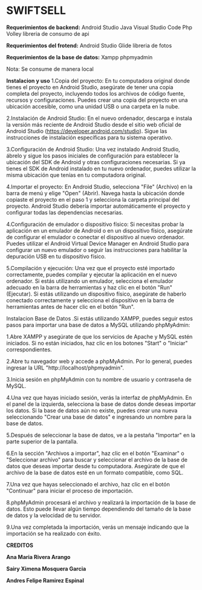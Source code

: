 # SWIFTSELL

**Requerimientos de backend:**
Android Studio
Java
Visual Studio Code
Php
Volley libreria de consumo de api

**Requerimientos del frotend:**
Android Studio
Glide libreria de fotos

**Requerimientos de la base de datos:**
Xampp
phpmyadmin

Nota: Se consume de manera local

**Instalacion y uso**
1.Copia del proyecto: En tu computadora original donde tienes el proyecto en Android Studio, 
asegúrate de tener una copia completa del proyecto, incluyendo todos los archivos de código fuente, 
recursos y configuraciones. Puedes crear una copia del proyecto en una ubicación accesible, como una unidad USB o una carpeta en la nube.

2.Instalación de Android Studio: En el nuevo ordenador,
descarga e instala la versión más reciente de Android Studio desde el sitio web oficial de Android Studio
(https://developer.android.com/studio). Sigue las instrucciones de instalación específicas para tu sistema operativo.

3.Configuración de Android Studio: Una vez instalado Android Studio,
ábrelo y sigue los pasos iniciales de configuración para establecer la ubicación del SDK de Android y otras configuraciones necesarias. 
Si ya tienes el SDK de Android instalado en tu nuevo ordenador, puedes utilizar la misma ubicación que tenías en tu computadora original.

4.Importar el proyecto: En Android Studio, selecciona "File" (Archivo) en la barra de menú y elige "Open" (Abrir).
Navega hasta la ubicación donde copiaste el proyecto en el paso 1 y selecciona la carpeta principal del proyecto.
Android Studio debería importar automáticamente el proyecto y configurar todas las dependencias necesarias.

4.Configuración de emulador o dispositivo físico: Si necesitas probar la aplicación en un emulador de Android o en un dispositivo físico, 
asegúrate de configurar el emulador o conectar el dispositivo al nuevo ordenador. 
Puedes utilizar el Android Virtual Device Manager en Android Studio para configurar un nuevo emulador 
o seguir las instrucciones para habilitar la depuración USB en tu dispositivo físico.

5.Compilación y ejecución: Una vez que el proyecto esté importado correctamente,
puedes compilar y ejecutar la aplicación en el nuevo ordenador. 
Si estás utilizando un emulador, selecciona el emulador adecuado en la barra de herramientas y
haz clic en el botón "Run" (Ejecutar). Si estás utilizando un dispositivo físico, 
asegúrate de haberlo conectado correctamente y selecciona el dispositivo en la barra de herramientas antes de hacer clic en el botón "Run".

Instalacion Base de Datos
.Si estás utilizando XAMPP, puedes seguir estos pasos para importar una base de datos a MySQL utilizando phpMyAdmin:

1.Abre XAMPP y asegúrate de que los servicios de Apache y MySQL estén iniciados. 
Si no están iniciados, haz clic en los botones "Start" o "Iniciar" correspondientes.

2.Abre tu navegador web y accede a phpMyAdmin. Por lo general, puedes ingresar la URL "http://localhost/phpmyadmin".

3.Inicia sesión en phpMyAdmin con tu nombre de usuario y contraseña de MySQL.

4.Una vez que hayas iniciado sesión, verás la interfaz de phpMyAdmin. En el panel de la izquierda, selecciona la base de datos donde deseas importar los datos. Si la base de datos aún no existe, puedes crear una nueva seleccionando "Crear una base de datos" e ingresando un nombre para la base de datos.

5.Después de seleccionar la base de datos, ve a la pestaña "Importar" en la parte superior de la pantalla.

6.En la sección "Archivos a importar", haz clic en el botón "Examinar" o "Seleccionar archivo" para buscar y seleccionar el archivo de la base de datos que deseas importar desde tu computadora. Asegúrate de que el archivo de la base de datos esté en un formato compatible, como SQL.

7.Una vez que hayas seleccionado el archivo, haz clic en el botón "Continuar" para iniciar el proceso de importación.

8.phpMyAdmin procesará el archivo y realizará la importación de la base de datos. Esto puede llevar algún tiempo dependiendo del tamaño de la base de datos y la velocidad de tu servidor.

9.Una vez completada la importación, verás un mensaje indicando que la importación se ha realizado con éxito.

**CREDITOS** 

**Ana Maria Rivera Arango**

**Sairy Ximena Mosquera Garcia**

**Andres Felipe Ramirez Espinal**




